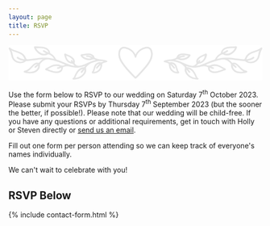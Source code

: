 ```yaml
---
layout: page
title: RSVP
---
```

![rsvpbanner](/assets/img/rsvpbanner.png)

Use the form below to RSVP to our wedding on Saturday 7<sup>th</sup> October 2023. Please submit your RSVPs by Thursday 7<sup>th</sup> September 2023 (but the sooner the better, if possible!). Please note that our wedding will be child-free. If you have any questions or additional requirements, get in touch with Holly or Steven directly or [send us an email](mailto:massacciwedding@gmail.com).

Fill out one form per person attending so we can keep track of everyone's names individually. 


We can't wait to celebrate with you!

## RSVP Below

{% include contact-form.html %}
